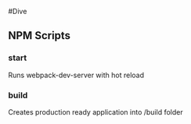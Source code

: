 #Dive

## NPM Scripts

### start
Runs webpack-dev-server with hot reload

### build
Creates production ready application into /build folder
